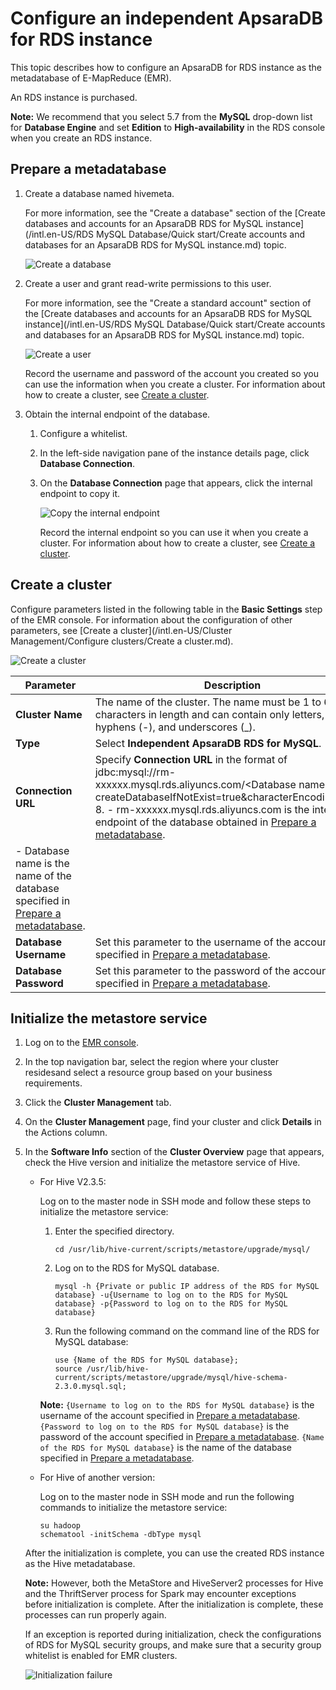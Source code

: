 # Configure an independent ApsaraDB for RDS instance

This topic describes how to configure an ApsaraDB for RDS instance as the metadatabase of E-MapReduce \(EMR\).

An RDS instance is purchased.

**Note:** We recommend that you select 5.7 from the **MySQL** drop-down list for **Database Engine** and set **Edition** to **High-availability** in the RDS console when you create an RDS instance.

## Prepare a metadatabase

1.  Create a database named hivemeta.

    For more information, see the "Create a database" section of the [Create databases and accounts for an ApsaraDB RDS for MySQL instance](/intl.en-US/RDS MySQL Database/Quick start/Create accounts and databases for an ApsaraDB RDS for MySQL instance.md) topic.

    ![Create a database](https://static-aliyun-doc.oss-cn-hangzhou.aliyuncs.com/assets/img/en-US/2211549951/p93349.png)

2.  Create a user and grant read-write permissions to this user.

    For more information, see the "Create a standard account" section of the [Create databases and accounts for an ApsaraDB RDS for MySQL instance](/intl.en-US/RDS MySQL Database/Quick start/Create accounts and databases for an ApsaraDB RDS for MySQL instance.md) topic.

    ![Create a user](https://static-aliyun-doc.oss-cn-hangzhou.aliyuncs.com/assets/img/en-US/2211549951/p93347.png)

    Record the username and password of the account you created so you can use the information when you create a cluster. For information about how to create a cluster, see [Create a cluster](#section_13x_gol_ybr).

3.  Obtain the internal endpoint of the database.

    1.  Configure a whitelist.

    2.  In the left-side navigation pane of the instance details page, click **Database Connection**.

    3.  On the **Database Connection** page that appears, click the internal endpoint to copy it.

        ![Copy the internal endpoint](https://static-aliyun-doc.oss-cn-hangzhou.aliyuncs.com/assets/img/en-US/2211549951/p93358.png)

        Record the internal endpoint so you can use it when you create a cluster. For information about how to create a cluster, see [Create a cluster](#section_13x_gol_ybr).


## Create a cluster

Configure parameters listed in the following table in the **Basic Settings** step of the EMR console. For information about the configuration of other parameters, see [Create a cluster](/intl.en-US/Cluster Management/Configure clusters/Create a cluster.md).

![Create a cluster](https://static-aliyun-doc.oss-cn-hangzhou.aliyuncs.com/assets/img/en-US/2211549951/p93366.png)

|Parameter|Description|
|---------|-----------|
|**Cluster Name**|The name of the cluster. The name must be 1 to 64 characters in length and can contain only letters, digits, hyphens \(-\), and underscores \(\_\).|
|**Type**|Select **Independent ApsaraDB RDS for MySQL**.|
|**Connection URL**|Specify **Connection URL** in the format of jdbc:mysql://rm-xxxxxx.mysql.rds.aliyuncs.com/<Database name\>?createDatabaseIfNotExist=true&characterEncoding=UTF-8. -   rm-xxxxxx.mysql.rds.aliyuncs.com is the internal endpoint of the database obtained in [Prepare a metadatabase](#section_94v_jfe_16n).
-   Database name is the name of the database specified in [Prepare a metadatabase](#section_94v_jfe_16n). |
|**Database Username**|Set this parameter to the username of the account specified in [Prepare a metadatabase](#section_94v_jfe_16n).|
|**Database Password**|Set this parameter to the password of the account specified in [Prepare a metadatabase](#section_94v_jfe_16n).|

## Initialize the metastore service

1.  Log on to the [EMR console](https://emr.console.aliyun.com/).

2.  In the top navigation bar, select the region where your cluster residesand select a resource group based on your business requirements.

3.  Click the **Cluster Management** tab.

4.  On the **Cluster Management** page, find your cluster and click **Details** in the Actions column.

5.  In the **Software Info** section of the **Cluster Overview** page that appears, check the Hive version and initialize the metastore service of Hive.

    -   For Hive V2.3.5:

        Log on to the master node in SSH mode and follow these steps to initialize the metastore service:

        1.  Enter the specified directory.

            ```
            cd /usr/lib/hive-current/scripts/metastore/upgrade/mysql/
            ```

        2.  Log on to the RDS for MySQL database.

            ```
            mysql -h {Private or public IP address of the RDS for MySQL database} -u{Username to log on to the RDS for MySQL database} -p{Password to log on to the RDS for MySQL database}
            ```

        3.  Run the following command on the command line of the RDS for MySQL database:

            ```
            use {Name of the RDS for MySQL database};
            source /usr/lib/hive-current/scripts/metastore/upgrade/mysql/hive-schema-2.3.0.mysql.sql;
            ```

        **Note:** `{Username to log on to the RDS for MySQL database}` is the username of the account specified in [Prepare a metadatabase](#section_94v_jfe_16n). `{Password to log on to the RDS for MySQL database}` is the password of the account specified in [Prepare a metadatabase](#section_94v_jfe_16n). `{Name of the RDS for MySQL database}` is the name of the database specified in [Prepare a metadatabase](#section_94v_jfe_16n).

    -   For Hive of another version:

        Log on to the master node in SSH mode and run the following commands to initialize the metastore service:

        ```
        su hadoop
        schematool -initSchema -dbType mysql
        ```

    After the initialization is complete, you can use the created RDS instance as the Hive metadatabase.

    **Note:** However, both the MetaStore and HiveServer2 processes for Hive and the ThriftServer process for Spark may encounter exceptions before initialization is complete. After the initialization is complete, these processes can run properly again.

    If an exception is reported during initialization, check the configurations of RDS for MySQL security groups, and make sure that a security group whitelist is enabled for EMR clusters.

    ![Initialization failure](https://static-aliyun-doc.oss-cn-hangzhou.aliyuncs.com/assets/img/en-US/7523204061/p93353.png)


